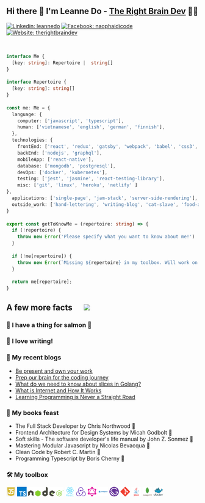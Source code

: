 ## Hi there 👋 I'm Leanne Do - [The Right Brain Dev](https://www.facebook.com/naophaidicode) 👩‍💻

[![Linkedin: leannedo](https://img.shields.io/badge/-@leannedo-0077B5?style=flat-square&labelColor=0077B5&logo=LinkedIn&link=https://www.linkedin.com/in/leannengocdo)](https://www.linkedin.com/in/leannengocdo)
[![Facebook: naophaidicode](https://img.shields.io/badge/-@naophaidicode-0077B5?style=social&labelColor=0077B5&logo=facebook&link=https://www.linkedin.com/in/leanndo/)](https://www.facebook.com/naophaidicode)
[![Website: therightbraindev](https://img.shields.io/badge/-therightbraindev-A5E5B0?style=flat-square&amp;labelColor=A5E5B0&amp;logo=gatsby&amp;link=http://www.therightbraindev.com/)](http://www.therightbraindev.com)

<br>

```typescript
interface Me {
  [key: string]: Repertoire |  string[]
}

interface Repertoire {
  [key: string]: string[]
}

const me: Me = {
  language: {
    computer: ['javascript', 'typescript'],
    human: ['vietnamese', 'english', 'german', 'finnish'],
  },
  technologies: {
    frontEnd: ['react', 'redux', 'gatsby', 'webpack', 'babel', 'css3', 'bootstrap', 'html5'],
    backEnd: ['nodejs', 'graphql'],
    mobileApp: ['react-native'],
    database: ['mongodb', 'postgresql'],
    devOps: ['docker', 'kubernetes'],
    testing: ['jest', 'jasmine', 'react-testing-library'],
    misc: ['git', 'linux', 'heroku', 'netlify' ]
},
  applications: ['single-page', 'jam-stack', 'server-side-rendering'],
  outside_work: ['hand-lettering', 'writing-blog', 'cat-slave', 'food-addict'],
}

export const getToKnowMe = (repertoire: string) => {
  if (!repertoire) {
    throw new Error('Please specify what you want to know about me!')
  }

  if (!me[repertoire]) {
    throw new Error(`Missing ${repertoire} in my toolbox. Will work on that!`)
  }

  return me[repertoire];
}
```


<h2 style="display: flex; align-items: center;"> A few more facts <img src="https://media.giphy.com/media/cCvWHbfVdn2bm/giphy.gif" width="80" style="margin-left: 30px"></h2> 

### 🍣 I have a thing for salmon 🤤

### 🤟 I love writing!

### 📝 My recent blogs
<!-- BLOG-POST-LIST:START -->
- [Be present and own your work](http://www.therightbraindev.com/be-present-own-your-work)
- [Prep our brain for the coding journey](http://www.therightbraindev.com/prep-brain-for-coding)
- [What do we need to know about slices in Golang?](http://www.therightbraindev.com/slices-golang)
- [What is Internet and How It Works](http://www.therightbraindev.com/how-internet-works)
- [Learning Programming is Never a Straight Road](http://www.therightbraindev.com/no-straight-road-learning-programming)
<!-- BLOG-POST-LIST:END -->

### 📖 My books feast
- The Full Stack Developer by Chris Northwood 🥢
- Frontend Architecture for Design Systems by Micah Godbolt 🥢
- Soft skills - The software developer's life manual by John Z. Sonmez 🥢
- Mastering Modular Javascript by Nicolas Bevacqua 🍲
- Clean Code by Robert C. Martin 🍲
- Programming Typescript by Boris Cherny 🍲

### 🛠️ My toolbox

<a href="#" alt="javascript"><code><img height="25" src="https://raw.githubusercontent.com/leannedo/leannedo/main/images/javascript.png"></code></a>
<a href="#" alt="typescript"><code><img height="25" src="https://raw.githubusercontent.com/leannedo/leannedo/main/images/typescript.png"></code></a>
<a href="#" alt="nodejs"><code><img height="25" src="https://raw.githubusercontent.com/leannedo/leannedo/main/images/node.png"></code></a>
<a href="#" alt="nodejs"><code><img height="25" src="https://raw.githubusercontent.com/leannedo/leannedo/main/images/react.svg"></code></a>
<a href="#" alt="nodejs"><code><img height="25" src="https://raw.githubusercontent.com/leannedo/leannedo/main/images/redux.svg"></code></a>
<a href="#" alt="nodejs"><code><img height="25" src="https://raw.githubusercontent.com/leannedo/leannedo/main/images/graphql.svg"></code></a>
<a href="#" alt="nodejs"><code><img height="25" src="https://raw.githubusercontent.com/leannedo/leannedo/main/images/webpack.svg"></code></a>
<a href="#" alt="nodejs"><code><img height="25" src="https://raw.githubusercontent.com/leannedo/leannedo/main/images/gatsbyjs.svg"></code></a>
<a href="#" alt="nodejs"><code><img height="25" src="https://raw.githubusercontent.com/leannedo/leannedo/main/images/git.svg"></code></a>
<a href="#" alt="nodejs"><code><img height="25" src="https://raw.githubusercontent.com/leannedo/leannedo/main/images/java.svg"></code></a>
<a href="#" alt="nodejs"><code><img height="25" src="https://raw.githubusercontent.com/leannedo/leannedo/main/images/mongodb.svg"></code></a>
<a href="#" alt="nodejs"><code><img height="25" src="https://raw.githubusercontent.com/leannedo/leannedo/main/images/docker.svg"></code></a>






